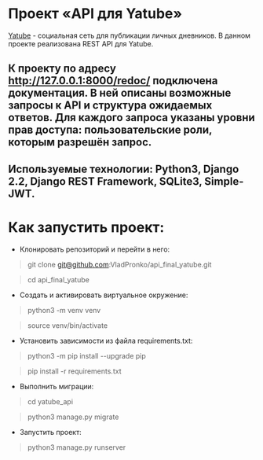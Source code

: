 # Проект «API для Yatube»
<a href='https://github.com/VladPronko/hw05_final'>Yatube</a> - социальная сеть для публикации личных дневников. В данном проекте реализована REST API для Yatube.

## К проекту по адресу http://127.0.0.1:8000/redoc/ подключена документация. В ней описаны возможные запросы к API и структура ожидаемых ответов. Для каждого запроса указаны уровни прав доступа: пользовательские роли, которым разрешён запрос.

## Используемые технологии: Python3, Django 2.2, Django REST Framework, SQLite3, Simple-JWT.

# Как запустить проект:
- Клонировать репозиторий и перейти в него:
>git clone git@github.com:VladPronko/api_final_yatube.git

>cd api_final_yatube 

- Cоздать и активировать виртуальное окружение:
>python3 -m venv venv

>source venv/bin/activate

- Установить зависимости из файла requirements.txt:
>python3 -m pip install --upgrade pip

>pip install -r requirements.txt

- Выполнить миграции:
>cd yatube_api

>python3 manage.py migrate

- Запустить проект:
>python3 manage.py runserver
